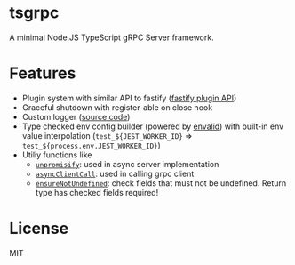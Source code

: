 # tsgrpc

A minimal Node.JS TypeScript gRPC Server framework.


# Features

- Plugin system with similar API to fastify ([fastify plugin API](https://www.fastify.io/docs/latest/Plugins/))
- Graceful shutdown with register-able on close hook
- Custom logger ([source code](src/log.ts))
- Type checked env config builder (powered by [envalid](https://github.com/af/envalid)) with built-in env value interpolation (`test_${JEST_WORKER_ID}` => `test_${process.env.JEST_WORKER_ID}`)
- Utiliy functions like 
  - [`unpromisify`](src/utils/async.ts): used in async server implementation
  - [`asyncClientCall`](src/utils/async.ts): used in calling grpc client
  - [`ensureNotUndefined`](src/utils/validations.ts): check fields that must not be undefined. Return type has checked fields required!

# License 

MIT